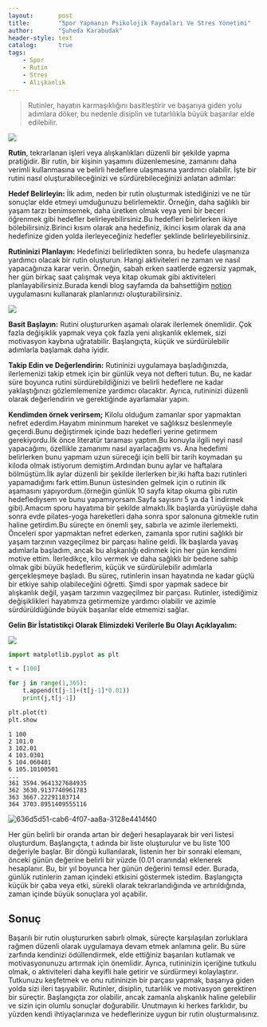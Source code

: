 ```yaml
---
layout:       post
title:        "Spor Yapmanın Psikolojik Faydaları Ve Stres Yönetimi"
author:       "Şuheda Karabudak"
header-style: text
catalog:      true
tags:
    - Spor
    - Rutin
    - Stres
    - Alışkanlık
---
```



> Rutinler, hayatın karmaşıklığını basitleştirir ve başarıya giden yolu adımlara döker, bu nedenle disiplin ve tutarlılıkla büyük başarılar elde edilebilir.

![](https://i.pinimg.com/564x/bc/5c/25/bc5c25fae9213bf599f92912770b2846.jpg)

**Rutin**, tekrarlanan işleri veya alışkanlıkları düzenli bir şekilde yapma pratiğidir. Bir rutin, bir kişinin yaşamını düzenlemesine, zamanını daha verimli kullanmasına ve belirli hedeflere ulaşmasına yardımcı olabilir. İşte bir rutini nasıl oluşturabileceğinizi ve sürdürebileceğinizi anlatan adımlar:

**Hedef Belirleyin:** İlk adım, neden bir rutin oluşturmak istediğinizi ve ne tür sonuçlar elde etmeyi umduğunuzu belirlemektir. Örneğin, daha sağlıklı bir yaşam tarzı benimsemek, daha üretken olmak veya yeni bir beceri öğrenmek gibi hedefler belirleyebilirsiniz.Bu hedefleri belirlerken ikiye bölebilirsiniz.Birinci kısım olarak ana hedefiniz, ikinci kısım olarak da ana hedefinize giden yolda ilerleyeceğiniz hedefler şeklinde belirleyebilirsiniz.


**Rutininizi Planlayın:** Hedefinizi belirledikten sonra, bu hedefe ulaşmanıza yardımcı olacak bir rutin oluşturun. Hangi aktiviteleri ne zaman ve nasıl yapacağınıza karar verin. Örneğin, sabah erken saatlerde egzersiz yapmak, her gün birkaç saat çalışmak veya kitap okumak gibi aktiviteleri planlayabilirsiniz.Burada kendi blog sayfamda da bahsettiğim [notion](https://suhedakarabudak.github.io/2023/03/30/notion-uygulamasi/) uygulamasını kullanarak planlarınızı oluşturabilirsiniz.

![](https://i.pinimg.com/564x/18/0e/2b/180e2b8da5b10a123d420416147d1e9d.jpg)

**Basit Başlayın:** Rutini oluştururken aşamalı olarak ilerlemek önemlidir. Çok fazla değişiklik yapmak veya çok fazla yeni alışkanlık eklemek, sizi motivasyon kaybına uğratabilir. Başlangıçta, küçük ve sürdürülebilir adımlarla başlamak daha iyidir.

**Takip Edin ve Değerlendirin:** Rutininizi uygulamaya başladığınızda, ilerlemenizi takip etmek için bir günlük veya not defteri tutun. Bu, ne kadar süre boyunca rutini sürdürebildiğinizi ve belirli hedeflere ne kadar yaklaştığınızı gözlemlemenize yardımcı olacaktır. Ayrıca, rutininizi düzenli olarak değerlendirin ve gerektiğinde ayarlamalar yapın.

**Kendimden örnek verirsem;** Kilolu olduğum zamanlar spor yapmaktan nefret ederdim.Hayatım mininmum hareket ve sağlıksız beslenmeyle geçerdi.Bunu değiştirmek içinde bazı hedefleri yerine getirmem gerekiyordu.İlk önce literatür taraması yaptım.Bu konuyla ilgili neyi nasıl yapacağımı, özellikle zamanımı nasıl ayarlacağımı vs. Ana hedefimi belirlerken bunu yapmam uzun süreceği için belli bir tarih koymadan şu kiloda olmak istiyorum demiştim.Ardından bunu aylar ve haftalara bölmüştüm.İlk aylar düzenli bir şekilde ilerlerken bir,iki hafta bazı rutinleri yapamadığımı fark ettim.Bunun üstesinden gelmek için o rutinin ilk aşamasını yapıyordum.(örneğin günlük 10 sayfa kitap okuma gibi rutin hedeflediysem ve bunu yapamıyorsam.Sayfa sayısını 5 ya da 1 indirmek gibi).Amacım sporu hayatıma bir şekilde almaktı.İlk başlarda yürüyüşle daha sonra evde pilates-yoga hareketleri daha sonra spor salonuna gitmekle rutin haline getirdim.Bu süreçte en önemli şey, sabırla ve azimle ilerlemekti. Önceleri spor yapmaktan nefret ederken, zamanla spor rutini sağlıklı bir yaşam tarzının vazgeçilmez bir parçası haline geldi. İlk başlarda yavaş adımlarla başladım, ancak bu alışkanlığı edinmek için her gün kendimi motive ettim. İlerledikçe, kilo vermek ve daha sağlıklı bir bedene sahip olmak gibi büyük hedeflerim, küçük ve sürdürülebilir adımlarla gerçekleşmeye başladı. Bu süreç, rutinlerin insan hayatında ne kadar güçlü bir etkiye sahip olabileceğini öğretti. Şimdi spor yapmak sadece bir alışkanlık değil, yaşam tarzımın vazgeçilmez bir parçası. Rutinler, istediğimiz değişiklikleri hayatımıza getirmemize yardımcı olabilir ve azimle sürdürüldüğünde büyük başarılar elde etmemizi sağlar.

**Gelin Bir İstatistikçi Olarak Elimizdeki Verilerle Bu Olayı Açıklayalım:**

![](https://i.pinimg.com/564x/b3/d6/af/b3d6af32500243e98b7f1747d5f555a4.jpg)

```python
import matplotlib.pyplot as plt

t = [100]

for j in range(1,365):
    t.append(t[j-1]+(t[j-1]*0.01))
    print(j,t[j-1])

plt.plot(t)
plt.show
```
```
1 100
2 101.0
3 102.01
4 103.0301
5 104.060401
6 105.10100501
...
361 3594.9641327684935
362 3630.9137740961783
363 3667.22291183714
364 3703.8951409555116
```
![636d5d51-cab6-4f07-aa8a-3128e4414f40](https://github.com/suhedakarabudak/suhedakarabudak.github.io/assets/100937634/c00c11ab-02ef-456b-9939-ed85e04005cf)

Her gün belirli bir oranda artan bir değeri hesaplayarak bir veri listesi oluşturdum. Başlangıçta, t adında bir liste oluşturulur ve bu liste 100 değeriyle başlar. Bir döngü kullanılarak, listenin her bir sonraki elemanı, önceki günün değerine belirli bir yüzde (0.01 oranında) eklenerek hesaplanır. Bu, bir yıl boyunca her günün değerini temsil eder.
Burada, günlük rutinlerin zaman içindeki etkisini göstermek istedim. Başlangıçta küçük bir çaba veya etki, sürekli olarak tekrarlandığında ve artırıldığında, zaman içinde büyük sonuçlara yol açabilir.

Sonuç
--
Başarılı bir rutin oluştururken sabırlı olmak, süreçte karşılaşılan zorluklara rağmen düzenli olarak uygulamaya devam etmek anlamına gelir. Bu süre zarfında kendinizi ödüllendirmek, elde ettiğiniz başarıları kutlamak ve motivasyonunuzu artırmak için önemlidir. Ayrıca, rutininizin içeriğine tutkulu olmak, o aktiviteleri daha keyifli hale getirir ve sürdürmeyi kolaylaştırır. Tutkunuzu keşfetmek ve onu rutininizin bir parçası yapmak, başarıya giden yolda sizi ileri taşıyabilir.
Rutinler, disiplin, tutarlılık ve motivasyon gerektiren bir süreçtir. Başlangıçta zor olabilir, ancak zamanla alışkanlık haline gelebilir ve sizin için olumlu sonuçlar doğurabilir. Unutmayın ki herkes farklıdır, bu yüzden kendi ihtiyaçlarınıza ve hedeflerinize uygun bir rutin oluşturmalısınız.








